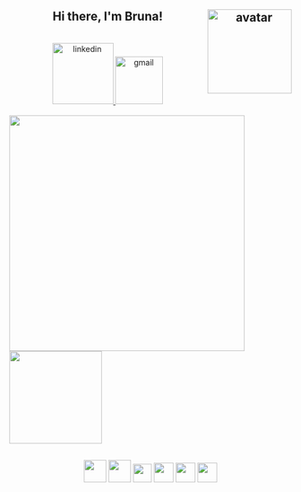 <h2 align="center"> 
  Hi there, I'm Bruna! 
  <img align="right"  src="https://user-images.githubusercontent.com/56081906/147623814-068aa8da-ac45-45e5-b5a8-f464b80eb4e7.gif"  height="150" alt="avatar">
</h2>  
<br>

<div align="center">
   <a target="_blank" href="https://www.linkedin.com/in/romeiro-bruna">
    <img width="109rem" src="https://img.shields.io/badge/LinkedIn-0077B5?style=for-the-badge&logo=linkedin&logoColor=white" alt="linkedin" />
  </a>
   <a target="_blank" href="mailto:bruna.s.romeiro@gmail.com">
    <img width="85rem" src="https://img.shields.io/badge/Gmail-D14836?style=for-the-badge&logo=gmail&logoColor=white" alt="gmail" />
  </a>
</div>
<br>

<div>
  <a href="https://github.com/romeiro-bru/github-readme-stats">
    <img width="420rem" align="center" src="https://github-readme-stats.vercel.app/api?username=romeiro-bru&show_icons=true&theme=cobalt" />
  </a>

  <a href="https://https://github.com/romeiro-bru/romeiro-bru&layout=compact">
    <img height="165rem" align="center" src="https://github-readme-stats.vercel.app/api/top-langs/?username=romeiro-bru&layout=compact&theme=cobalt&hide=Ruby" />
  </a>
</div>

##
<div align="center">
  <img width="40rem"  src="https://cdn.jsdelivr.net/gh/devicons/devicon/icons/html5/html5-original-wordmark.svg" />
  <img width="40rem" src="https://cdn.jsdelivr.net/gh/devicons/devicon/icons/css3/css3-original-wordmark.svg" />
  <img width="33rem" src="https://cdn.jsdelivr.net/gh/devicons/devicon/icons/javascript/javascript-original.svg" />
  <img width="35rem"  src="https://cdn.jsdelivr.net/gh/devicons/devicon/icons/react/react-original-wordmark.svg" />
  <img width="35rem" src="https://cdn.jsdelivr.net/gh/devicons/devicon/icons/vscode/vscode-original-wordmark.svg" />
  <img width="35rem" src="https://cdn.jsdelivr.net/gh/devicons/devicon/icons/github/github-original.svg" />
  
</div>


<!--
**romeiro-bru/romeiro-bru** is a ✨ _special_ ✨ repository because its `README.md` (this file) appears on your GitHub profile.

Here are some ideas to get you started:

- 🔭 I’m currently working on ...
- 🌱 I’m currently learning ...
- 👯 I’m looking to collaborate on ...
- 🤔 I’m looking for help with ...
- 💬 Ask me about ...
- 📫 How to reach me: ...
- 😄 Pronouns: ...
- ⚡ Fun fact: ...
-->
